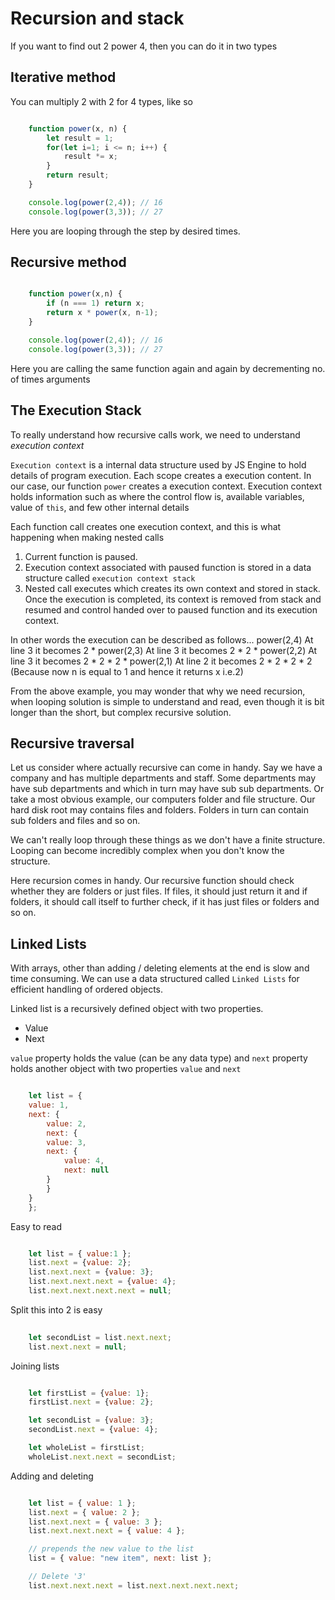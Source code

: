# Recursion and stack
If you want to find out 2 power 4, then you can do it in two types
## Iterative method
You can multiply 2 with 2 for 4 types, like so
```js

    function power(x, n) {
        let result = 1;
        for(let i=1; i <= n; i++) {
            result *= x;
        }
        return result;
    }

    console.log(power(2,4)); // 16
    console.log(power(3,3)); // 27

```

Here you are looping through the step by desired times. 

## Recursive method
```js

    function power(x,n) {
        if (n === 1) return x;
        return x * power(x, n-1);
    }

    console.log(power(2,4)); // 16
    console.log(power(3,3)); // 27

```
Here you are calling the same function again and again by decrementing no. of times arguments

## The Execution Stack
To really understand how recursive calls work, we need to understand *execution context*

`Execution context` is a internal data structure used by JS Engine to hold details of program execution.
Each scope creates a execution content. In our case, our function `power` creates a execution context.
Execution context holds information such as where the control flow is, available variables, value of `this`, and few other internal details

Each function call creates one execution context, and this is what happening when making nested calls
1. Current function is paused.
2. Execution context associated with paused function is stored in a data structure called `execution context stack`
3. Nested call executes which creates its own context and stored in stack. Once the execution is completed, its context is removed from stack and resumed and control handed over to paused function and its execution context.

In other words the execution can be described as follows...
power(2,4)
At line 3 it becomes 2 * power(2,3)
At line 3 it becomes 2 * 2 * power(2,2)
At line 3 it becomes 2 * 2 * 2 * power(2,1)
At line 2 it becomes 2 * 2 * 2 * 2 
(Because now n is equal to 1 and hence it returns x i.e.2)

From the above example, you may wonder that why we need recursion, when looping solution is simple to understand and read, even though it is bit longer than the short, but complex recursive solution.

## Recursive traversal
Let us consider where actually recursive can come in handy. Say we have a company and has multiple departments and staff. Some departments may have sub departments and which in turn may have sub sub departments. Or take a most obvious example, our computers folder and file structure. Our hard disk root may contains files and folders. Folders in turn can contain sub folders and files and so on.

We can't really loop through these things as we don't have a finite structure. Looping can become incredibly complex when you don't know the structure.

Here recursion comes in handy. Our recursive function should check whether they are folders or just files. If files, it should just return it and if folders, it should call itself to further check, if it has just files or folders and so on.

## Linked Lists
With arrays, other than adding / deleting elements at the end is slow and time consuming. We can use a data structured called `Linked Lists` for efficient handling of ordered objects.

Linked list is a recursively defined object with two properties.
* Value
* Next

`value` property holds the value (can be any data type) and `next` property holds another object with two properties `value` and `next`

```js

    let list = {
    value: 1,
    next: {
        value: 2,
        next: {
        value: 3,
        next: {
            value: 4,
            next: null
        }
        }
    }
    };

```
Easy to read
```js

    let list = { value:1 };
    list.next = {value: 2};
    list.next.next = {value: 3};
    list.next.next.next = {value: 4};
    list.next.next.next.next = null;

```

Split this into 2 is easy

```js
    
    let secondList = list.next.next;
    list.next.next = null;

```

Joining lists

```js

    let firstList = {value: 1};
    firstList.next = {value: 2};

    let secondList = {value: 3};
    secondList.next = {value: 4};

    let wholeList = firstList;
    wholeList.next.next = secondList;

```

Adding and deleting

```js

    let list = { value: 1 };
    list.next = { value: 2 };
    list.next.next = { value: 3 };
    list.next.next.next = { value: 4 };

    // prepends the new value to the list
    list = { value: "new item", next: list };

    // Delete '3'
    list.next.next.next = list.next.next.next.next;